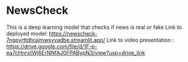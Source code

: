 # NewsCheck

This is a deep learning model that checks if news is real or fake
Link to deployed model: https://newscheck-7ngpyrttdhrajmwsyvadbe.streamlit.app/
Link to video presentation : https://drive.google.com/file/d/1F-p-ea7cHnrxtWj6ErNNfAJ0FPABypN3/view?usp=drive_link
